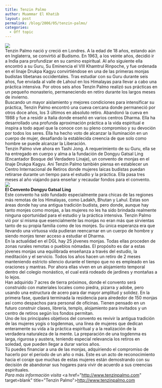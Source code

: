 ```yaml
---
title: Tenzin Palmo
author: Muammar El Khatib
layout: post
permalink: /blog/2006/05/tenzin-palmo/
categories:
  - Off topic
---
```

![][1]  
Tenzin Palmo nació y creció en Londres. A la edad de 18 años, estando aún en Inglaterra, se convirtió al Budismo. En 1963, a los veinte años, decidió ir a India para profundizar en su camino espiritual. Al año siguiente ella encontró a su Guru, Su Eminencia el VIII Khamtrul Rinpoche, y fue ordenada en el linaje Drukpa Kagyu convirtiéndose en una de las primeras monjas budistas tibetanas occidentales. Tras estudiar con su Guru durante seis años, fue enviada al valle de Lahoul en los Himalayas para llevar a cabo una práctica intensiva. Por otros seis años Tenzin Palmo realizó sus prácticas en un pequeño monasterio, permaneciendo en retiro durante los largos meses de invierno.  
Buscando un mayor aislamiento y mejores condiciones para intensificar su práctica, Tenzin Palmo encontró una cueva cercana donde permaneció por otros doce años, los 3 últimos en absoluto retiro. Abandonó la cueva en 1988 y fue a residir a Italia donde enseñó en varios centros Dharma. Ella ha desarrollado una profunda aproximación práctica a la vida espiritual e inspira a todo aquel que la conoce con su pleno compromiso y su devoción por todos los seres. Ella ha hecho voto de alcanzar la Iluminación en un cuerpo de mujer, desafiando la establecida creencia de que solo como hombre se puede alcanzar la Liberación.  
Tenzin Palmo vive ahora en Tashi Jong. A requerimiento de su Guru, ella se ha entregado en cuerpo y alma a la fundación de Dongyu Gatsal Ling (Encantador Bosque del Verdadero Linaje), un convento de monjas en el linaje Drukpa Kagyu. Ani Tenzin Palmo también piensa en establecer un Centro Internacional de Retiros donde mujeres laicas budistas puedan retirarse durante un tiempo para el estudio y la práctica. Ella pasa tres meses al año viajando para enseñar y recaudar fondos para el convento.  
![][2]  
**El Convento Dongyu Gatsal Ling**  
Este convento ha sido fundado especialmente para chicas de las regiones más remotas de los Himalayas, como Ladakh, Bhutan y Lahul. Estas son áreas donde hay una antigua tradición budista, pero donde, aunque hay tanto monjes como monjas, a las mujeres no les ha sido brindada realmente ninguna oportunidad para el estudio y la práctica intensiva. Tenzin Palmo vió por sí misma que esencialmente las monjas no eran más que sirvientas tanto de su propia familia como de los monjes. Su única esperanza era que llevando una virtuosa vida pudieran reencarnar en un cuerpo de hombre y siendo monjes tener acceso a estudiar el Dharma.  
En la actualidad en el DGL hay 25 jóvenes monjas. Todas ellas proceden de zonas rurales remotas o pueblos nómadas. El propósito es dar a estas jóvenes monjas una equilibrada enseñanza a través del estudio, la meditación y el servicio. Todos los años hacen un retiro de 2 meses manteniendo estricto silencio durante el tiempo que no es empleado en las oraciones y mantras. Por ahora ellas viven en un alojamiento temporal dentro del colegio monástico, el cual está rodeado de jardines y montañas a lo lejos.  
Han adquirido 7 acres de tierra próximos, donde el convento será construido con materiales locales como piedra, pizarra y adobe, pero usando una estructura de acero para dar mayor amplitud y solidez. En la primera fase, quedará terminada la residencia para alrededor de 150 monjas así como despachos para personal de oficinas. Tienen pensado en un futuro construir clases, librería, templo, alojamiento para invitados y un centro de retiros según los fondos permitan.  
Uno de los principales objetivos del convento es revivir la antigua tradición de las mujeres yogis o togdenmas, una línea de mujeres que dedican enteramente su vida a la práctica espiritual y a la realización de la verdadera naturaleza de la mente. La preparación de una togdenma es larga, rigurosa y austera, teniendo especial relevancia los retiros en soledad, que pueden llegar a durar varios años.  
Tú puedes financiar a una de las monjas, adquiriendo el compromiso de hacerlo por el período de un año o más. Este es un acto de reconocimiento hacia el coraje que muchas de estas mujeres están demostrando con su decisión de abandonar sus hogares para vivir de acuerdo a sus creencias espirituales.  
*Para más información visita* <a href="http://www.tenzinpalmo.com" target=blank" title="Tenzin Palmo">http://www.tenzinpalmo.com</a>

 [1]: http://es.geocities.com/doradofulgor/img/image32.JPG
 [2]: http://es.geocities.com/doradofulgor/img/image32b.JPG